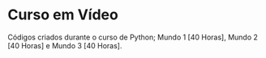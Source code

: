 # Curso em Vídeo
 Códigos criados durante o curso de Python;
 Mundo 1 [40 Horas], Mundo 2 [40 Horas] e Mundo 3 [40 Horas].
